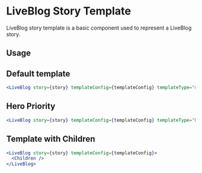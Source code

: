 # LiveBlog Story Template

LiveBlog story template is a basic component used to represent a LiveBlog story.

## Usage

## Default template

```jsx
<LiveBlog story={story} templateConfig={templateConfig} templateType="default" />
```

## Hero Priority

```jsx
<LiveBlog story={story} templateConfig={templateConfig} templateType="hero-priority" />
```

## Template with Children

```jsx
<LiveBlog story={story} templateConfig={templateConfig}>
  <Children />
</LiveBlog>
```
